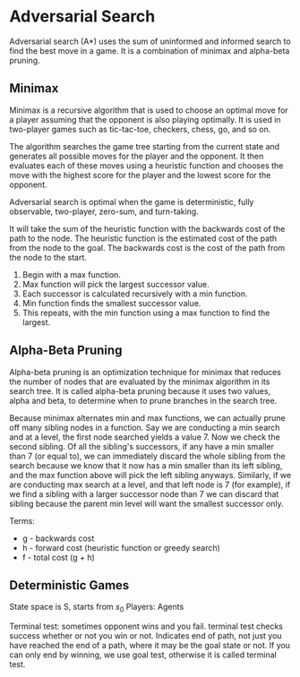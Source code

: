 # Adversarial Search

Adversarial search (A\*) uses the sum of uninformed and informed search to find the best move in a game. It is a combination of minimax and alpha-beta pruning.

## Minimax

Minimax is a recursive algorithm that is used to choose an optimal move for a player assuming that the opponent is also playing optimally. It is used in two-player games such as tic-tac-toe, checkers, chess, go, and so on.

The algorithm searches the game tree starting from the current state and generates all possible moves for the player and the opponent. It then evaluates each of these moves using a heuristic function and chooses the move with the highest score for the player and the lowest score for the opponent.

Adversarial search is optimal when the game is deterministic, fully observable, two-player, zero-sum, and turn-taking.

It will take the sum of the heuristic function with the backwards cost of the path to the node. The heuristic function is the estimated cost of the path from the node to the goal. The backwards cost is the cost of the path from the node to the start.

1. Begin with a max function. 
2. Max function will pick the largest successor value. 
3. Each successor is calculated recursively with a min function. 
4. Min function finds the smallest successor value. 
5. This repeats, with the min function using a max function to find the largest.

## Alpha-Beta Pruning

Alpha-beta pruning is an optimization technique for minimax that reduces the number of nodes that are evaluated by the minimax algorithm in its search tree. It is called alpha-beta pruning because it uses two values, alpha and beta, to determine when to prune branches in the search tree.

Because minimax alternates min and max functions, we can actually prune off many sibling nodes in a function. Say we are conducting a min search and at a level, the first node searched yields a value 7. Now we check the second sibling. Of all the sibling's successors, if any have a min smaller than 7 (or equal to), we can immediately discard the whole sibling from the search because we know that it now has a min smaller than its left sibling, and the max function above will pick the left sibling anyways. Similarly, if we are conducting max search at a level, and that left node is 7 (for example), if we find a sibling with a larger successor node than 7 we can discard that sibling because the parent min level will want the smallest successor only. 

Terms:

- g - backwards cost
- h - forward cost (heuristic function or greedy search)
- f - total cost (g + h)

## Deterministic Games
State space is S, starts from $s_0$
Players: Agents

Terminal test: sometimes opponent wins and you fail. terminal test checks success whether or not you win or not. Indicates end of path, not just you have reached the end of a path, where it may be the goal state or not. If you can only end by winning, we use goal test, otherwise it is called terminal test. 